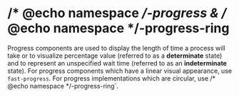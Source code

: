 # /* @echo namespace */-progress & /* @echo namespace */-progress-ring
Progress components are used to display the length of time a process will take or to visualize percentage value (referred to as a **determinate** state) and to represent an unspecified wait time (referred to as an **indeterminate** state). For progress components which have a linear visual appearance, use `fast-progress`. For progress implementations which are circular, use  /* @echo namespace */-progress-ring`.